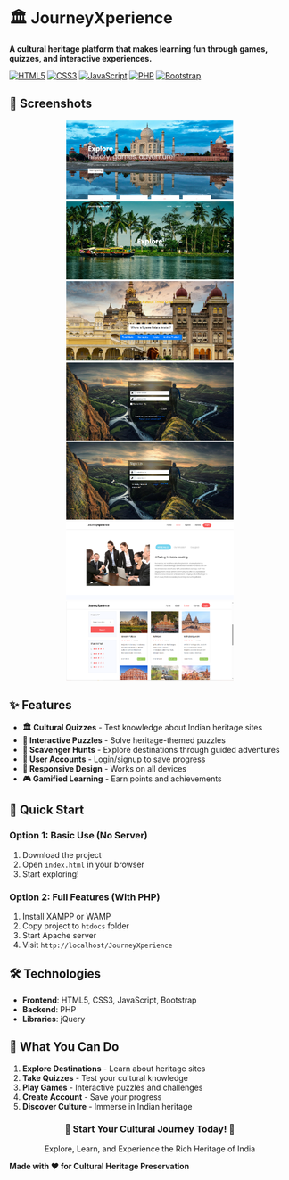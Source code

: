 # 🏛️ JourneyXperience

**A cultural heritage platform that makes learning fun through games, quizzes, and interactive experiences.**

[![HTML5](https://img.shields.io/badge/HTML5-E34F26?style=for-the-badge&logo=html5&logoColor=white)](https://developer.mozilla.org/en-US/docs/Web/HTML)
[![CSS3](https://img.shields.io/badge/CSS3-1572B6?style=for-the-badge&logo=css3&logoColor=white)](https://developer.mozilla.org/en-US/docs/Web/CSS)
[![JavaScript](https://img.shields.io/badge/JavaScript-F7DF1E?style=for-the-badge&logo=javascript&logoColor=black)](https://developer.mozilla.org/en-US/docs/Web/JavaScript)
[![PHP](https://img.shields.io/badge/PHP-777BB4?style=for-the-badge&logo=php&logoColor=white)](https://www.php.net/)
[![Bootstrap](https://img.shields.io/badge/Bootstrap-563D7C?style=for-the-badge&logo=bootstrap&logoColor=white)](https://getbootstrap.com/)

## 📱 Screenshots

<div align="center">
  <img src="screenshots/Home.png" alt="Home Page" width="300"/>
  <img src="screenshots/Explore.png" alt="Explore Page" width="300"/>
  <img src="screenshots/Quiz.png" alt="Quiz Interface" width="300"/>
  <img src="screenshots/Login.png" alt="Login Page" width="300"/>
  <img src="screenshots/Signup.png" alt="Signup Page" width="300"/>
  <img src="screenshots/About.png" alt="About Page" width="300"/>
  <img src="screenshots/FindCity.png" alt="City Finder" width="300"/>
</div>

## ✨ Features

- **🏛️ Cultural Quizzes** - Test knowledge about Indian heritage sites
- **🧩 Interactive Puzzles** - Solve heritage-themed puzzles
- **🎯 Scavenger Hunts** - Explore destinations through guided adventures
- **👤 User Accounts** - Login/signup to save progress
- **📱 Responsive Design** - Works on all devices
- **🎮 Gamified Learning** - Earn points and achievements



## 🚀 Quick Start

### Option 1: Basic Use (No Server)
1. Download the project
2. Open `index.html` in your browser
3. Start exploring!

### Option 2: Full Features (With PHP)
1. Install XAMPP or WAMP
2. Copy project to `htdocs` folder
3. Start Apache server
4. Visit `http://localhost/JourneyXperience`

## 🛠️ Technologies

- **Frontend**: HTML5, CSS3, JavaScript, Bootstrap
- **Backend**: PHP
- **Libraries**: jQuery


## 🎯 What You Can Do

1. **Explore Destinations** - Learn about heritage sites
2. **Take Quizzes** - Test your cultural knowledge
3. **Play Games** - Interactive puzzles and challenges
4. **Create Account** - Save your progress
5. **Discover Culture** - Immerse in Indian heritage


<div align="center">
  <h3>🌟 Start Your Cultural Journey Today! 🌟</h3>
  <p>Explore, Learn, and Experience the Rich Heritage of India</p>
</div>

**Made with ❤️ for Cultural Heritage Preservation** 